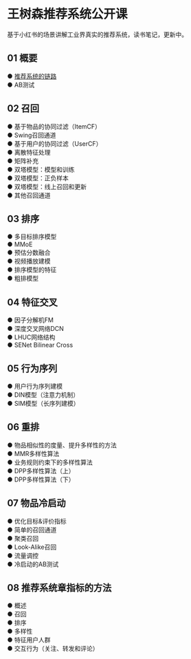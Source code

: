 # 王树森推荐系统公开课
基于小红书的场景讲解工业界真实的推荐系统，读书笔记，更新中。

## 01 概要
●  [推荐系统的链路](https://github.com/solidglue/Recommender_Systems/blob/master/01_Basic/01_Recommder_flow.md)  
●  AB测试  

## 02 召回
●  基于物品的协同过滤（ItemCF）  
●  Swing召回通道  
●  基于用户的协同过滤（UserCF）  
●  离散特征处理  
●  矩阵补充  
●  双塔模型：模型和训练  
●  双塔模型：正负样本  
●  双塔模型：线上召回和更新  
●  其他召回通道  

## 03 排序
●  多目标排序模型  
●  MMoE  
●  预估分数融合  
●  视频播放建模  
●  排序模型的特征  
●  粗排模型  

## 04 特征交叉
●  因子分解机FM  
●  深度交叉网络DCN  
●  LHUC网络结构  
●  SENet Bilinear Cross  

## 05 行为序列
●  用户行为序列建模  
●  DIN模型（注意力机制）  
●  SIM模型（长序列建模）  

## 06 重排
●  物品相似性的度量、提升多样性的方法  
●  MMR多样性算法  
●  业务规则约束下的多样性算法  
●  DPP多样性算法（上）  
●  DPP多样性算法（下）  

## 07 物品冷启动
●  优化目标&评价指标  
●  简单的召回通道  
●  聚类召回  
●  Look-Alike召回  
●  流量调控  
●  冷启动的AB测试  

## 08 推荐系统章指标的方法
●  概述  
●  召回  
●  排序  
●  多样性  
●  特征用户人群  
●  交互行为（关注、转发和评论）  



